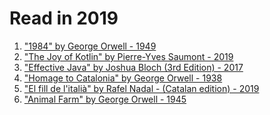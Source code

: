 # Read in 2019

1. ["1984" by George Orwell - 1949]
2. ["The Joy of Kotlin" by Pierre-Yves Saumont - 2019]
3. ["Effective Java" by Joshua Bloch (3rd Edition) - 2017]
4. ["Homage to Catalonia" by George Orwell - 1938] 
5. ["El fill de l'italià" by Rafel Nadal - (Catalan edition) - 2019]
6. ["Animal Farm" by George Orwell - 1945]

["1984" by George Orwell - 1949]:https://g.co/kgs/uHEkcc
["The Joy of Kotlin" by Pierre-Yves Saumont - 2019]:https://www.manning.com/books/the-joy-of-kotlin
["Effective Java" by Joshua Bloch (3rd Edition) - 2017]:https://www.oreilly.com/library/view/effective-java/9780134686097/
["Homage to Catalonia" by George Orwell - 1938]:https://g.co/kgs/3FrZ4D
["El fill de l'italià" by Rafel Nadal - (Catalan edition) - 2019]:https://www.amazon.es/El-fill-litali%C3%A0-Premi-Cl%C3%A0ssica/dp/8466424822
["Animal Farm" by George Orwell - 1945]:https://g.co/kgs/WtTNpj
